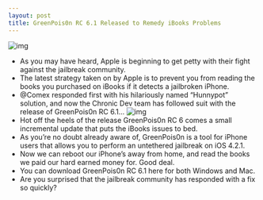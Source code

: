 ```yaml
---
layout: post
title: GreenPois0n RC 6.1 Released to Remedy iBooks Problems
---
```

![img](http://media.idownloadblog.com/wp-content/uploads/2011/02/GreenPois0n-iBooks.jpg)
* As you may have heard, Apple is beginning to get petty with their fight against the jailbreak community.
* The latest strategy taken on by Apple is to prevent you from reading the books you purchased on iBooks if it detects a jailbroken iPhone.
* @Comex responded first with his hilariously named “Hunnypot” solution, and now the Chronic Dev team has followed suit with the release of GreenPois0n RC 6.1…
![img](http://media.idownloadblog.com/wp-content/uploads/2011/02/iBooks-Blocked-for-Jailbreakers.png)
* Hot off the heels of the release GreenPois0n RC 6 comes a small incremental update that puts the iBooks issues to bed.
* As you’re no doubt already aware of, GreenPois0n is a tool for iPhone users that allows you to perform an untethered jailbreak on iOS 4.2.1.
* Now we can reboot our iPhone’s away from home, and read the books we paid our hard earned money for. Good deal.
* You can download GreenPois0n RC 6.1 here for both Windows and Mac.
* Are you surprised that the jailbreak community has responded with a fix so quickly?

